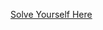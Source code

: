 [Solve Yourself Here](https://www.hackerrank.com/challenges/unbounded-knapsack/problem?isFullScreen=true)